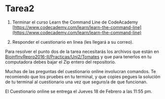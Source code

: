 # Tarea2

1) Terminar el curso Learn the Command Line de CodeAcademy [https://www.codecademy.com/learn/learn-the-command-line](https://www.codecademy.com/learn/learn-the-command-line)

2) Responder el cuestionario en linea (les llegará a su correo).

Para resolver el punto dos de la tarea necesitarás los archivos que están en [BioinfInvRepro2016-II/Practicas/Uni2/Tomates](https://github.com/AliciaMstt/BioinfInvRepro2016-II/tree/master/Practicas/Uni2/Tomates) y que para tenerlos en tu computadora debes bajar el Zip entero del repositorio. 

Muchas de las preguntas del cuestionario online involucran comandos. Te recomiendo que los pruebes en tu terminal, y que copies pegues la solución de tu terminal al cuestionario una vez que seguro/a de que funcionan. 

El Cuestionario online se entrega el Jueves 18 de Febrero a las 11:55 pm.
